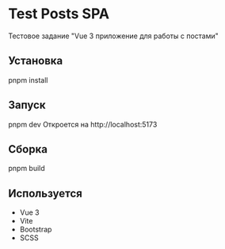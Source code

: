 # Test Posts SPA

Тестовое задание "Vue 3 приложение для работы с постами"

## Установка

pnpm install

## Запуск

pnpm dev
Откроется на http://localhost:5173

## Сборка

pnpm build

## Используется

- Vue 3
- Vite
- Bootstrap
- SCSS
